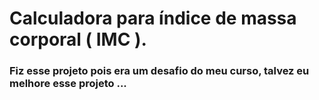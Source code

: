 # Calculadora para índice de massa corporal ( IMC ).

### Fiz esse projeto pois era um desafio do meu curso, talvez eu melhore esse projeto ...
